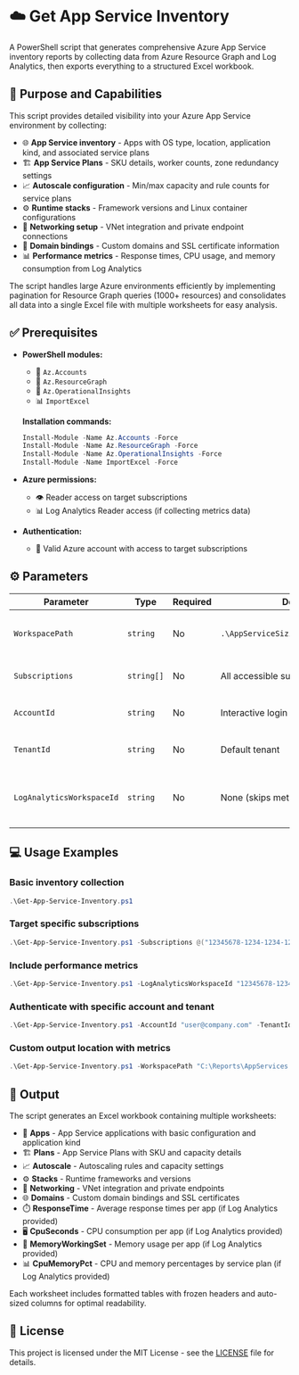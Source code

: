 # ☁️ Get App Service Inventory

A PowerShell script that generates comprehensive Azure App Service inventory reports by collecting data from Azure Resource Graph and Log Analytics, then exports everything to a structured Excel workbook.

## 🎯 Purpose and Capabilities

This script provides detailed visibility into your Azure App Service environment by collecting:

- 🌐 **App Service inventory** - Apps with OS type, location, application kind, and associated service plans
- 🏗️ **App Service Plans** - SKU details, worker counts, zone redundancy settings  
- 📈 **Autoscale configuration** - Min/max capacity and rule counts for service plans
- ⚙️ **Runtime stacks** - Framework versions and Linux container configurations
- 🔗 **Networking setup** - VNet integration and private endpoint connections
- 🔐 **Domain bindings** - Custom domains and SSL certificate information
- 📊 **Performance metrics** - Response times, CPU usage, and memory consumption from Log Analytics

The script handles large Azure environments efficiently by implementing pagination for Resource Graph queries (1000+ resources) and consolidates all data into a single Excel file with multiple worksheets for easy analysis.

## ✅ Prerequisites

- **PowerShell modules:**
  - 🔵 `Az.Accounts`
  - 🔵 `Az.ResourceGraph` 
  - 🔵 `Az.OperationalInsights`
  - 📊 `ImportExcel`

  **Installation commands:**
  ```powershell
  Install-Module -Name Az.Accounts -Force
  Install-Module -Name Az.ResourceGraph -Force  
  Install-Module -Name Az.OperationalInsights -Force
  Install-Module -Name ImportExcel -Force
  ```

- **Azure permissions:**
  - 👁️ Reader access on target subscriptions
  - 📊 Log Analytics Reader access (if collecting metrics data)

- **Authentication:**
  - 🔑 Valid Azure account with access to target subscriptions

## ⚙️ Parameters

| Parameter | Type | Required | Default | Description |
|-----------|------|----------|---------|-------------|
| `WorkspacePath` | `string` | No | `.\AppServiceSizing_{yyyyMMdd}.xlsx` | Output Excel file path with automatic date naming |
| `Subscriptions` | `string[]` | No | All accessible subscriptions | Array of subscription IDs to query |
| `AccountId` | `string` | No | Interactive login | Azure account ID for authentication |
| `TenantId` | `string` | No | Default tenant | Azure tenant ID for authentication |
| `LogAnalyticsWorkspaceId` | `string` | No | None (skips metrics) | Log Analytics workspace ID for performance metrics |

## 💻 Usage Examples

### Basic inventory collection
```powershell
.\Get-App-Service-Inventory.ps1
```

### Target specific subscriptions
```powershell
.\Get-App-Service-Inventory.ps1 -Subscriptions @("12345678-1234-1234-1234-123456789012", "87654321-4321-4321-4321-210987654321")
```

### Include performance metrics
```powershell
.\Get-App-Service-Inventory.ps1 -LogAnalyticsWorkspaceId "12345678-1234-1234-1234-123456789012"
```

### Authenticate with specific account and tenant
```powershell
.\Get-App-Service-Inventory.ps1 -AccountId "user@company.com" -TenantId "12345678-1234-1234-1234-123456789012"
```

### Custom output location with metrics
```powershell
.\Get-App-Service-Inventory.ps1 -WorkspacePath "C:\Reports\AppServices.xlsx" -LogAnalyticsWorkspaceId "12345678-1234-1234-1234-123456789012" -Subscriptions @("12345678-1234-1234-1234-123456789012")
```

## 📄 Output

The script generates an Excel workbook containing multiple worksheets:

- 📱 **Apps** - App Service applications with basic configuration and application kind
- 🏗️ **Plans** - App Service Plans with SKU and capacity details  
- 📈 **Autoscale** - Autoscaling rules and capacity settings
- ⚙️ **Stacks** - Runtime frameworks and versions
- 🔗 **Networking** - VNet integration and private endpoints
- 🌐 **Domains** - Custom domain bindings and SSL certificates
- ⏱️ **ResponseTime** - Average response times per app (if Log Analytics provided)
- 🖥️ **CpuSeconds** - CPU consumption per app (if Log Analytics provided)
- 💾 **MemoryWorkingSet** - Memory usage per app (if Log Analytics provided)
- 📊 **CpuMemoryPct** - CPU and memory percentages by service plan (if Log Analytics provided)

Each worksheet includes formatted tables with frozen headers and auto-sized columns for optimal readability.

## 📄 License

This project is licensed under the MIT License - see the [LICENSE](LICENSE) file for details.